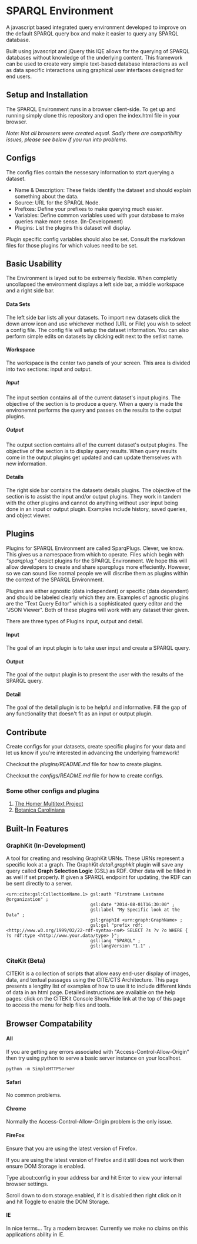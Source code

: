 SPARQL Environment
==================

A javascript based integrated query environment developed to improve on the default SPARQL query box and make it easier to query any SPARQL database.

Built using javascript and jQuery this IQE allows for the querying of SPARQL databases without knowledge of the underlying content. This framework can be used to create very simple text-based database interactions as well as data specific interactions using graphical user interfaces designed for end users.

## Setup and Installation

The SPARQL Environment runs in a browser client-side. To get up and running simply clone this repository and open the index.html file in your browser. 

*Note: Not all browsers were created equal. Sadly there are compatibility issues, please see below if you run into problems.*

## Configs

The config files contain the nessesary information to start querying a dataset. 

- Name & Description: These fields identify the dataset and should explain something about the data.
- Source: URL for the SPARQL Node. 
- Prefixes: Define your prefixes to make querying much easier.
- Variables: Define common variables used with your database to make queries make more sense. (In-Development)
- Plugins: List the plugins this dataset will display.

Plugin specific config variables should also be set. Consult the markdown files for those plugins for which values need to be set.

## Basic Usability

The Environment is layed out to be extremely flexible. When completly uncollapsed the environment displays a left side bar, a middle workspace and a right side bar.

#### Data Sets

The left side bar lists all your datasets. To import new datasets click the down arrow icon and use whichever method (URL or File) you wish to select a config file. The config file will setup the dataset information. You can also perform simple edits on datasets by clicking edit next to the setlist name.

#### Workspace

The workspace is the center two panels of your screen. This area is divided into two sections: input and output.

##### Input

The input section contains all of the current dataset's input plugins. The objective of the section is to produce a query. When a query is made the environemnt performs the query and passes on the results to the output plugins.

##### Output

The output section contains all of the current dataset's output plugins. The objective of the section is to display query results. When query results come in the output plugins get updated and can update themselves with new information.

#### Details

The right side bar contains the datasets details plugins. The objective of the section is to assist the input and/or output plugins. They work in tandem with the other plugins and cannot do anything without user input being done in an input or output plugin. Examples include history, saved queries, and object viewer.

## Plugins

Plugins for SPARQL Environment are called SparqPlugs. Clever, we know. This gives us a namespace from which to operate. Files which begin with *"sparqplug."* depict plugins for the SPARQL Environment. We hope this will allow developers to create and share sparqplugs more effeciently. However, so we can sound like normal people we will discribe them as plugins within the context of the SPARQL Environment. 

Plugins are either agnostic (data independent) or specific (data dependent) and should be labeled clearly which they are. Examples of agnostic plugins are the "Text Query Editor" which is a sophisticated query editor and the "JSON Viewer". Both of these plugins will work with any dataset thier given.

There are three types of Plugins input, output and detail.

#### Input

The goal of an input plugin is to take user input and create a SPARQL query.  

#### Output

The goal of the output plugin is to present the user with the results of the SPARQL query.

#### Detail

The goal of the detail plugin is to be helpful and informative. Fill the gap of any functionality that doesn't fit as an input or output plugin.

## Contribute

Create configs for your datasets, create specific plugins for your data and let us know if you're interested in advancing the underlying framework!

Checkout the *plugins/README.md* file for how to create plugins.

Checkout the *configs/README.md* file for how to create configs.

### Some other configs and plugins

1. [The Homer Multitext Project](https://github.com/SamuelHill/sparqplugs-hmt)
1. [Botanica Caroliniana](https://github.com/botcar/botcar-apps/tree/master/sparqplugs-botcar)

## Built-In Features

### GraphKit (In-Development)

A tool for creating and resolving GraphKit URNs. These URNs represent a specific look at a graph. The GraphKit *detail.graphkit* plugin will save any query called **Graph Selection Logic** (GSL) as RDF. Other data will be filled in as well if set properly. If given a SPARQL endpoint for updating, the RDF can be sent directly to a server.

```
<urn:cite:gsl:CollectionName.1> gsl:auth "Firstname Lastname @organization" ;
								gsl:date "2014-08-01T16:30:00" ;
								gsl:label "My Specific look at the Data" ;
								gsl:graphId <urn:graph:GraphName> ;
								gsl:gsl "prefix rdf: <http://www.w3.org/1999/02/22-rdf-syntax-ns#> SELECT ?s ?v ?o WHERE { ?s rdf:type <http://www.your.data/type> }";
								gsl:lang "SPARQL" ;
								gsl:langVersion "1.1" .
```

### CiteKit (Beta)

CITEKit is a collection of scripts that allow easy end-user display of images, data, and textual passages using the CITE/CTS Architecture. This page presents a lengthy list of examples of how to use it to include different kinds of data in an html page. Detailed instructions are available on the help pages: click on the CITEKit Console Show/Hide link at the top of this page to access the menu for help files and tools.

## Browser Compatability

#### All

If you are getting any errors associated with "Access-Control-Allow-Origin" then try using python to serve a basic server instance on your localhost.

`python -m SimpleHTTPServer`

#### Safari

No common problems.

#### Chrome

Normally the Access-Control-Allow-Origin problem is the only issue.

#### FireFox

Ensure that you are using the latest version of Firefox.

If you are using the latest version of Firefox and it still does not work then ensure DOM Storage is enabled.

Type about:config in your address bar and hit Enter to view your internal browser settings.

Scroll down to dom.storage.enabled, if it is disabled then right click on it and hit Toggle to enable the DOM Storage.

#### IE

In nice terms... Try a modern browser. Currently we make no claims on this applications ability in IE.
